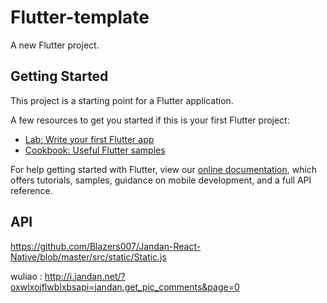 # Flutter-template

A new Flutter project.

## Getting Started

This project is a starting point for a Flutter application.

A few resources to get you started if this is your first Flutter project:

- [Lab: Write your first Flutter app](https://flutter.dev/docs/get-started/codelab)
- [Cookbook: Useful Flutter samples](https://flutter.dev/docs/cookbook)

For help getting started with Flutter, view our
[online documentation](https://flutter.dev/docs), which offers tutorials,
samples, guidance on mobile development, and a full API reference.

## API

https://github.com/Blazers007/Jandan-React-Native/blob/master/src/static/Static.js

wuliao :
<http://i.jandan.net/?oxwlxojflwblxbsapi=jandan.get_pic_comments&page=0>
